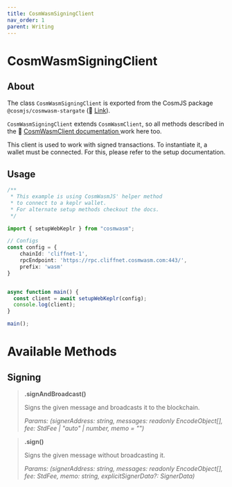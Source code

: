 ```yaml
---
title: CosmWasmSigningClient
nav_order: 1
parent: Writing
---
```


# CosmWasmSigningClient

## About
The class `CosmWasmSigningClient` is exported from the CosmJS package `@cosmjs/cosmwasm-stargate` (🔗 [Link](https://github.com/cosmos/cosmjs/tree/main/packages/cosmwasm-stargate)). 

`CosmWasmSigningClient` extends `CosmWasmClient`, so all methods described in the 🔗 [CosmWasmClient documentation ](../reading/CosmWasmClient.md) work here too.

This client is used to work with signed transactions. To instantiate it, a wallet must be connected. For this, please refer to the setup documentation.

## Usage

```ts
/**
 * This example is using CosmWasmJS' helper method
 * to connect to a keplr wallet.
 * For alternate setup methods checkout the docs.
 */

import { setupWebKeplr } from "cosmwasm";

// Configs
const config = {
    chainId: 'cliffnet-1',
    rpcEndpoint: 'https://rpc.cliffnet.cosmwasm.com:443/',
    prefix: 'wasm'
}


async function main() {
  const client = await setupWebKeplr(config);
  console.log(client);
}

main();
```

# Available Methods

## Signing
>**.signAndBroadcast()**
>
> Signs the given message and broadcasts it to the blockchain.
>
>*Params: (signerAddress: string, messages: readonly EncodeObject[], fee: StdFee | "auto" | number, memo = "")*

>**.sign()**
>
> Signs the given message without broadcasting it.
>
>*Params: (signerAddress: string, messages: readonly EncodeObject[], fee: StdFee, memo: string, explicitSignerData?: SignerData)*